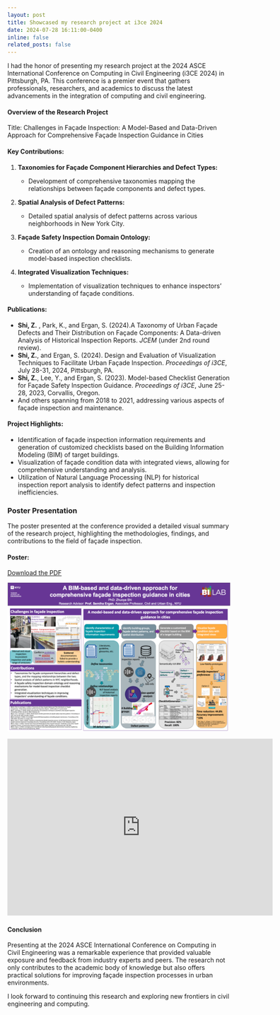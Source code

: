 ```yaml
---
layout: post
title: Showcased my research project at i3ce 2024
date: 2024-07-28 16:11:00-0400
inline: false
related_posts: false
---
```


I had the honor of presenting my research project at the 2024 ASCE International Conference on Computing in Civil Engineering (i3CE 2024) in Pittsburgh, PA. This conference is a premier event that gathers professionals, researchers, and academics to discuss the latest advancements in the integration of computing and civil engineering.

#### Overview of the Research Project

Title: Challenges in Façade Inspection: A Model-Based and Data-Driven Approach for Comprehensive Façade Inspection Guidance in Cities

#### Key Contributions:
1. **Taxonomies for Façade Component Hierarchies and Defect Types:**
   - Development of comprehensive taxonomies mapping the relationships between façade components and defect types.
   
2. **Spatial Analysis of Defect Patterns:**
   - Detailed spatial analysis of defect patterns across various neighborhoods in New York City.
   
3. **Façade Safety Inspection Domain Ontology:**
   - Creation of an ontology and reasoning mechanisms to generate model-based inspection checklists.
   
4. **Integrated Visualization Techniques:**
   - Implementation of visualization techniques to enhance inspectors’ understanding of façade conditions.

#### Publications:
- **Shi, Z.** , Park, K., and Ergan, S. (2024).A Taxonomy of Urban Façade Defects and Their Distribution on Façade Components: A Data-driven Analysis of Historical Inspection Reports. *JCEM* (under 2nd round review).
- **Shi, Z.**, and Ergan, S. (2024). Design and Evaluation of Visualization Techniques to Facilitate Urban Façade Inspection. *Proceedings of i3CE*, July 28-31, 2024, Pittsburgh, PA.
- **Shi, Z.**, Lee, Y., and Ergan, S. (2023). Model-based Checklist Generation for Façade Safety Inspection Guidance. *Proceedings of i3CE*, June 25-28, 2023, Corvallis, Oregon.
- And others spanning from 2018 to 2021, addressing various aspects of façade inspection and maintenance.

#### Project Highlights:
- Identification of façade inspection information requirements and generation of customized checklists based on the Building Information Modeling (BIM) of target buildings.
- Visualization of façade condition data with integrated views, allowing for comprehensive understanding and analysis.
- Utilization of Natural Language Processing (NLP) for historical inspection report analysis to identify defect patterns and inspection inefficiencies.

### Poster Presentation

The poster presented at the conference provided a detailed visual summary of the research project, highlighting the methodologies, findings, and contributions to the field of façade inspection.

#### Poster:
[Download the PDF](https://github.com/ZhuoyaSHI/ZhuoyaSHI.github.io/blob/master/assets/pdf/Poster_i3ce2024.pdf)

![PDF Preview](https://github.com/ZhuoyaSHI/ZhuoyaSHI.github.io/raw/master/assets/img/Poster_i3ce2024.png)

<!-- <img src="https://github.com/ZhuoyaSHI/ZhuoyaSHI.github.io/raw/master/assets/img/Poster_i3ce2024.png" alt="PDF Preview" class="responsive-img"> -->

<embed src="https://github.com/ZhuoyaSHI/ZhuoyaSHI.github.io/raw/master/assets/pdf/Poster_i3ce2024.pdf" type="application/pdf" width="600" height="400">

#### Conclusion

Presenting at the 2024 ASCE International Conference on Computing in Civil Engineering was a remarkable experience that provided valuable exposure and feedback from industry experts and peers. The research not only contributes to the academic body of knowledge but also offers practical solutions for improving façade inspection processes in urban environments.

I look forward to continuing this research and exploring new frontiers in civil engineering and computing.

